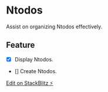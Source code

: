 # Ntodos
Assist on organizing Ntodos effectively.

## Feature
- [x] Display Ntodos.
- [] Create Ntodos.

[Edit on StackBlitz ⚡️](https://stackblitz.com/edit/angular-ivy-hsv6tr)